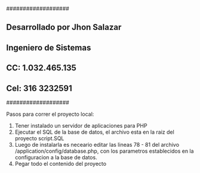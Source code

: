 ###################
## Desarrollado por Jhon Salazar
## Ingeniero de Sistemas
## CC: 1.032.465.135
## Cel: 316 3232591
###################

Pasos para correr el proyecto local:

1. Tener instalado un servidor de aplicaciones para PHP
2. Ejecutar el SQL de la base de datos, el archivo esta en la raiz del proyecto script.SQL
3. Luego de instalarla es neceario editar las lineas 78 - 81 del archivo /application/config/database.php, con los parametros establecidos en la configuracion a la base de datos.
4. Pegar todo el contenido del proyecto